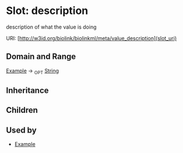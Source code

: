 # Slot: description


description of what the value is doing

URI: [http://w3id.org/biolink/biolinkml/meta/value_description](slot_uri)
## Domain and Range

[Example](Example.md) ->  <sub>OPT</sub> [String](String.md)
## Inheritance

## Children

## Used by

 * [Example](Example.md)

